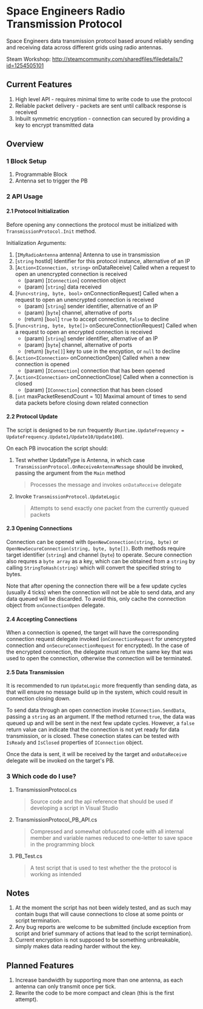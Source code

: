 # Space Engineers Radio Transmission Protocol
Space Engineers data transmission protocol based around reliably sending and receiving data across different grids using radio antennas.

Steam Workshop: http://steamcommunity.com/sharedfiles/filedetails/?id=1254505101
## Current Features
1. High level API - requires minimal time to write code to use the protocol
2. Reliable packet delivery - packets are sent until callback response is received
3. Inbuilt symmetric encryption - connection can secured by providing a key to encrypt transmitted data

## Overview
### 1 Block Setup
1. Programmable Block
2. Antenna set to trigger the PB
### 2 API Usage
#### 2.1 Protocol Initialization
Before opening any connections the protocol must be initialized with `TransmissionProtocol.Init` method.

Initialization Arguments:
1. [`IMyRadioAntenna` antenna] Antenna to use in transmission
2. [`string` hostId] Identifier for this protocol instance, alternative of an IP
3. [`Action<IConnection, string>` onDataReceive] Called when a request to open an unencrypted connection is received
   * (param) [`IConnection`] connection object
   * (param) [`string`] data received
4. [`Func<string, byte, bool>` onConnectionRequest] Called when a request to open an unencrypted connection is received
   * (param) [`string`] sender identifier, alternative of an IP
   * (param) [`byte`] channel, alternative of ports
   * (return) [`bool`] `true` to accept connection, `false` to decline
5. [`Func<string, byte, byte[]>` onSecureConnectionRequest] Called when a request to open an encrypted connection is received
   * (param) [`string`] sender identifier, alternative of an IP
   * (param) [`byte`] channel, alternative of ports
   * (return) [`byte[]`] key to use in the encyption, or `null` to decline
6. [`Action<IConnection>` onConnectionOpen] Called when a new connection is opened
   * (param) [`IConnection`] connection that has been opened
7. [`Action<IConnection>` onConnectionClose] Called when a connection is closed
   * (param) [`IConnection`] connection that has been closed
8. [`int` maxPacketResendCount = 10] Maximal amount of times to send data packets before closing down related connection

#### 2.2 Protocol Update
The script is designed to be run frequently (`Runtime.UpdateFrequency = UpdateFrequency.Update1/Update10/Update100`).

On each PB invocation the script should:
1. Test whether UpdateType is Antenna, in which case `TransmissionProtocol.OnReceiveAntennaMessage` should be invoked, passing the argument from the `Main` method
   >Processes the message and invokes `onDataReceive` delegate
2. Invoke `TransmissionProtocol.UpdateLogic`
   >Attempts to send exactly one packet from the currently queued packets
#### 2.3 Opening Connections
Connection can be opened with `OpenNewConnection(string, byte)` or `OpenNewSecureConnection(string, byte, byte[])`. Both methods require target identifier (`string`) and channel (`byte`) to operate. Secure connection also requres a `byte array` as a key, which can be obtained from a `string` by calling `StringToHash(string)` which will convert the specified string to bytes.

Note that after opening the connection there will be a few update cycles (usually 4 ticks) when the connection will not be able to send data, and any data queued will be discarded. To avoid this, only cache the connection object from `onConnectionOpen` delegate.
#### 2.4 Accepting Connections
When a connection is opened, the target will have the corresponding connection request delegate invoked (`onConnectionRequest` for unencrypted connection and `onSecureConnectionRequest` for encrypted). In the case of the encrypted connection, the delegate must return the same key that was used to open the connection, otherwise the connection will be terminated.
#### 2.5 Data Transmission
It is recommended to run `UpdateLogic` more frequently than sending data, as that will ensure no message build up in the system, which could result in connection closing down.

To send data through an open connection invoke `IConnection.SendData`, passing a `string` as an argument. If the method returned `true`, the data was queued up and will be sent in the next few update cycles. However, a `false` return value can indicate that the connection is not yet ready for data transmission, or is closed. These conection states can be tested with `IsReady` and `IsClosed` properties of `IConnection` object.

Once the data is sent, it will be received by the target and `onDataReceive` delegate will be invoked on the target's PB.
### 3 Which code do I use?
1. TransmissionProtocol.cs
   >Source code and the api reference that should be used if developing a script in Visual Studio
2. TransmissionProtocol_PB_API.cs
   >Compressed and somewhat obfuscated code with all internal member and variable names reduced to one-letter to save space in the programming block
3. PB_Test.cs
   >A test script that is used to test whether the the protocol is working as intended
## Notes
1. At the moment the script has not been widely tested, and as such may contain bugs that will cause connections to close at some points or script termination.
2. Any bug reports are welcome to be submitted (include exception from script and brief summary of actions that lead to the script termination).
3. Current encryption is not supposed to be something unbreakable, simply makes data reading harder without the key.

## Planned Features
1. Increase bandwidth by supporting more than one antenna, as each antenna can only transmit once per tick.
2. Rewrite the code to be more compact and clean (this is the first attempt).
